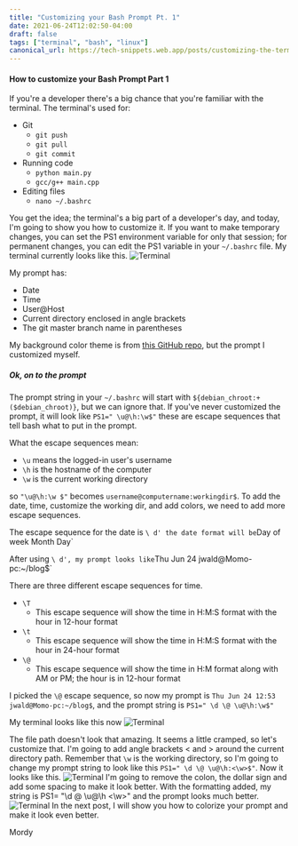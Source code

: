 ```yaml
---
title: "Customizing your Bash Prompt Pt. 1"
date: 2021-06-24T12:02:50-04:00
draft: false
tags: ["terminal", "bash", "linux"]
canonical_url: https://tech-snippets.web.app/posts/customizing-the-terminal/
---
```


#### How to customize your Bash Prompt Part 1

If you're a developer there's a big chance that you're familiar with the terminal. The terminal's used for:

- Git
  - `git push`
  - `git pull`
  - `git commit`
- Running code
  - `python main.py`
  - `gcc/g++ main.cpp`
- Editing files
  - `nano ~/.bashrc`

You get the idea; the terminal's a big part of a developer's day, and today, I'm going to show you how to customize it.
If you want to make temporary changes, you can set the PS1 environment variable for only that session; for permanent changes, you can edit the PS1 variable in your `~/.bashrc` file. My terminal currently looks like this. ![Terminal](../../small_term.jpg)

My prompt has:

- Date
- Time
- User@Host
- Current directory enclosed in angle brackets
- The git master branch name in parentheses

My background color theme is from [this GitHub repo](https://github.com/malteger/gitbash_mintty_solarized), but the prompt I customized myself.

##### Ok, on to the prompt

The prompt string in your `~/.bashrc` will start with `${debian_chroot:+($debian_chroot)}`, but we can ignore that. If you've never customized the prompt, it will look like `PS1=" \u@\h:\w$"` these are escape sequences that tell bash what to put in the prompt.

What the escape sequences mean:

- `\u` means the logged-in user's username
- `\h` is the hostname of the computer
- `\w` is the current working directory

so `"\u@\h:\w $"` becomes `username@computername:workingdir$`. To add the date, time, customize the working dir, and add colors, we need to add more escape sequences.

The escape sequence for the date is `\ d' the date format will be`Day of week Month Day`

After using `\ d', my prompt looks like`Thu Jun 24 jwald@Momo-pc:~/blog$`

There are three different escape sequences for time.

- `\T`
  - This escape sequence will show the time in H:M:S format with the hour in 12-hour format
- `\t`
  - This escape sequence will show the time in H:M:S format with the hour in 24-hour format
- `\@`
  - This escape sequence will show the time in H:M format along with AM or PM; the hour is in 12-hour format

I picked the `\@` escape sequence, so now my prompt is `Thu Jun 24 12:53 jwald@Momo-pc:~/blog$`, and the prompt string is `PS1=" \d \@ \u@\h:\w$"`

My terminal looks like this now ![Terminal](../../term_now.jpg)

The file path doesn't look that amazing. It seems a little cramped, so let's customize that. I'm going to add angle brackets < and > around the current directory path. Remember that `\w` is the working directory, so I'm going to change my prompt string to look like this `PS1=" \d \@ \u@\h:<\w>$"`. Now it looks like this. ![Terminal](../../ugly_term.jpg) I'm going to remove the colon, the dollar sign and add some spacing to make it look better. With the formatting added, my string is PS1= "\d \@ \u@\h <\w>" and the prompt looks much better. ![Terminal](../../nice_term.jpg) In the next post, I will show you how to colorize your prompt and make it look even better.

Mordy
